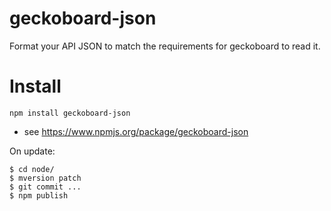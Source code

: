 # geckoboard-json

Format your API JSON to match the requirements for geckoboard to read it.

# Install

`npm install geckoboard-json`

* see https://www.npmjs.org/package/geckoboard-json

On update:
```
$ cd node/
$ mversion patch
$ git commit ...
$ npm publish
```
